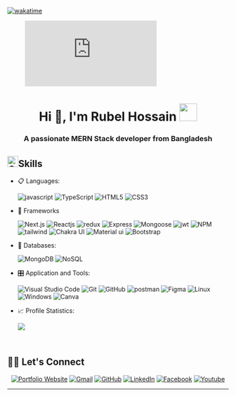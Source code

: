 [![wakatime](https://wakatime.com/badge/user/4f8f6635-e24d-4658-ace2-89933ec514c9.svg)](https://wakatime.com/@4f8f6635-e24d-4658-ace2-89933ec514c9)
<figure><embed src="https://wakatime.com/share/@rubel_sh/2a09b16d-f0ce-463f-8544-4902924d042e.svg"></embed></figure>

<h1 align="center">Hi 👋, I'm Rubel Hossain <img height="40" src="https://emoji.gg/assets/emoji/7333-parrotdance.gif"></h1>
<h3 align="center">A passionate MERN Stack  developer from Bangladesh</h3>

## <img src="https://media2.giphy.com/media/QssGEmpkyEOhBCb7e1/giphy.gif?cid=ecf05e47a0n3gi1bfqntqmob8g9aid1oyj2wr3ds3mg700bl&rid=giphy.gif" alt="GIF" width="25"><b>Skills</b>


<p align="center">

- 📋 Languages:

  ![javascript](https://img.shields.io/badge/javascript%20-%23323330.svg?&style=for-the-badge&logo=javascript&logoColor=%23F7DF1E)
  ![TypeScript](https://img.shields.io/badge/typescript%20-%2320232a.svg?&style=for-the-badge&logo=typescript&logoColor=%2378B4E2)
  ![HTML5](https://img.shields.io/badge/html5-%23E34F26.svg?style=for-the-badge&logo=html5&logoColor=white)
  ![CSS3](https://img.shields.io/badge/css3-%231572B6.svg?style=for-the-badge&logo=css3&logoColor=white)

- 🎨 Frameworks
  
  ![Next.js](https://img.shields.io/badge/next.js%20-%2320232a.svg?&style=for-the-badge&logo=next.js&logoColor=white)
  ![Reactjs](https://img.shields.io/badge/react%20-%2320232a.svg?&style=for-the-badge&logo=react&logoColor=%2361DAFB)
  ![redux](https://img.shields.io/badge/Redux-593D88?style=for-the-badge&logo=redux&logoColor=white)
  ![Express](https://img.shields.io/badge/Express.js-000000?style=for-the-badge&logo=express&logoColor=white)
  ![Mongoose](https://img.shields.io/badge/mongoose%20-%2320232a.svg?&style=for-the-badge&logo=mongoose&logoColor=%23green)
  ![jwt](https://img.shields.io/badge/JWT-000000?style=for-the-badge&logo=JSON%20web%20tokens&logoColor=white)
  ![NPM](https://img.shields.io/badge/npm-CB3837?style=for-the-badge&logo=npm&logoColor=white)
  ![tailwind](https://img.shields.io/badge/Tailwind_CSS-38B2AC?style=for-the-badge&logo=tailwind-css&logoColor=white)
  ![Chakra UI](https://img.shields.io/badge/chakra_ui%20-%2320232a.svg?&style=for-the-badge&logo=chakra-ui&logoColor=%236DB6FF)
  ![Material ui](https://img.shields.io/badge/Material%20UI-007FFF?style=for-the-badge&logo=mui&logoColor=white)
  ![Bootstrap](https://img.shields.io/badge/bootstrap%20-%23563D7C.svg?&style=for-the-badge&logo=bootstrap&logoColor=white)

- 💾 Databases:

  ![MongoDB](https://img.shields.io/badge/MongoDB-%234ea94b.svg?&style=for-the-badge&logo=mongodb&logoColor=white)
  ![NoSQL](https://img.shields.io/badge/nosql-00000F?style=for-the-badge&logo=NoSQL&logoColor=white)

- 🎛️ Application and Tools:

  ![Visual Studio Code](https://img.shields.io/badge/Visual%20Studio%20Code-0078d7.svg?style=for-the-badge&logo=visual-studio-code&logoColor=white)
  ![Git](https://img.shields.io/badge/git-%23F05033.svg?style=for-the-badge&logo=git&logoColor=white)
  ![GitHub](https://img.shields.io/badge/github-%23121011.svg?style=for-the-badge&logo=github&logoColor=white)
  ![postman](https://img.shields.io/badge/Postman-FF6C37?style=for-the-badge&logo=Postman&logoColor=white)
  ![Figma](https://img.shields.io/badge/figma%20-%23323330.svg?&style=for-the-badge&logo=figma&logoColor)
  ![Linux](https://img.shields.io/badge/Linux-FCC624?style=for-the-badge&logo=linux&logoColor=black)
  ![Windows](https://img.shields.io/badge/Windows-0078D6?style=for-the-badge&logo=windows&logoColor=white)
  ![Canva](https://img.shields.io/badge/Canva-%2300C4CC.svg?style=for-the-badge&logo=Canva&logoColor=white)
  
- 📈 Profile Statistics:

  ![](https://komarev.com/ghpvc/?username=rubel-sh&color=e0574f&style=for-the-badge)
  
</p>

<br>

## 🙋‍♀️ Let's Connect

<p align="center">
  	<a href="https://rubel-hossain.vercel.app"><img src="https://img.icons8.com/bubbles/50/000000/web.png" alt="Portfolio Website"/></a>
	<a href="mailto:rubel.hossain0649@gmail.com"><img src="https://img.icons8.com/bubbles/50/000000/gmail.png" alt="Gmail"/></a>
	<a href="https://github.com/rubel-sh"><img src="https://img.icons8.com/bubbles/50/000000/github.png" alt="GitHub"/></a>
	<a href="https://www.linkedin.com/in/connectwithrubel/"><img src="https://img.icons8.com/bubbles/50/000000/linkedin.png" alt="LinkedIn"/></a>
	<a href="https://www.facebook.com/rubel.hossain.fb/"><img src="https://img.icons8.com/bubbles/50/000000/facebook-new.png" alt="Facebook"/></a>
	<a href="https://wa.me/8801980728221"><img src="https://img.icons8.com/bubbles/50/000000/whatsapp.png" alt="Youtube"/></a>
</p>
<hr/>
